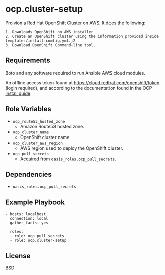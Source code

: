 ocp.cluster-setup
=========

Proivion a Red Hat OpenShift Cluster on AWS. It does the following:

    1. Downloads OpenShift on AWS installer
    2. Create an OpenShift cluster using the information provided inside templates/install-comfig.yml.j2
    3. Download OpenShift Command-line tool.

Requirements
------------

Boto and any software required to run Ansible AWS cloud modules. 

An offline access token found at https://cloud.redhat.com/openshift/token (login required), and according to the documentation found in the OCP [install guide](https://cloud.redhat.com/openshift/install).

Role Variables
--------------

* `ocp_route53_hosted_zone`
    * Amazon Route53 hosted zone.
* `ocp_cluster_name`
    * OpenShift cluster name.
* `ocp_cluster_aws_region`
    * AWS region used to deploy the OpenShift cluster.
*  `ocp_pull_secrets`
    * Acquired from `oasis_roles.ocp_pull_secrets`.

Dependencies
------------

* `oasis_roles.ocp_pull_secrets`

Example Playbook
----------------

    - hosts: localhost
      connection: local
      gather_facts: yes
      
      roles:
      - role: ocp_pull_secrets
      - role: ocp.cluster-setup

License
-------

BSD
